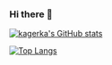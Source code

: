 ### Hi there 👋
[![kagerka's GitHub stats](https://github-readme-stats.vercel.app/api?username=kagerka)](https://github.com/anuraghazra/github-readme-stats)

[![Top Langs](https://github-readme-stats.vercel.app/api/top-langs/?username=kagerka)](https://github.com/anuraghazra/github-readme-stats)

<!--
**kagerka/kagerka** is a ✨ _special_ ✨ repository because its `README.md` (this file) appears on your GitHub profile.

Here are some ideas to get you started:

- 🔭 I’m currently working on ...
- 🌱 I’m currently learning ...
- 👯 I’m looking to collaborate on ...
- 🤔 I’m looking for help with ...
- 💬 Ask me about ...
- 📫 How to reach me: ...
- 😄 Pronouns: ...
- ⚡ Fun fact: ...
-->
